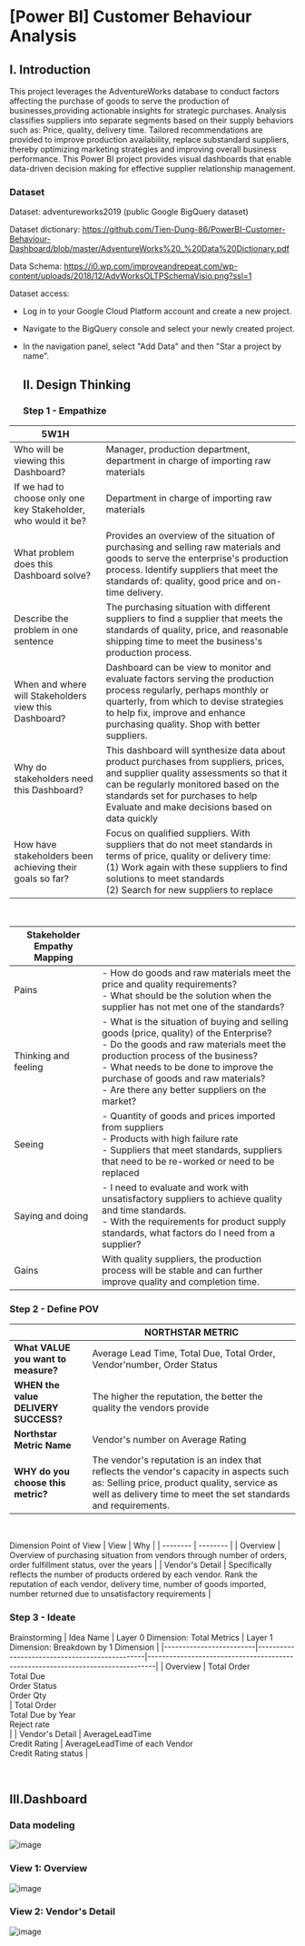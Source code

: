 # [Power BI] Customer Behaviour Analysis

## I. Introduction
<p>This project leverages the AdventureWorks database to conduct factors affecting the purchase of goods to serve the production of businesses,providing actionable insights for strategic purchases. Analysis classifies suppliers into separate segments based on their supply behaviors such as: Price, quality, delivery time. Tailored recommendations are provided to improve production availability, replace substandard suppliers, thereby optimizing marketing strategies and improving overall business performance. This Power BI project provides visual dashboards that enable data-driven decision making for effective supplier relationship management.</p>

### Dataset
Dataset: adventureworks2019 (public Google BigQuery dataset)

Dataset dictionary: https://github.com/Tien-Dung-86/PowerBI-Customer-Behaviour-Dashboard/blob/master/AdventureWorks%20_%20Data%20Dictionary.pdf

Data Schema: https://i0.wp.com/improveandrepeat.com/wp-content/uploads/2018/12/AdvWorksOLTPSchemaVisio.png?ssl=1

Dataset access:
- Log in to your Google Cloud Platform account and create a new project.
- Navigate to the BigQuery console and select your newly created project.
- In the navigation panel, select "Add Data" and then "Star a project by name".

  ## II. Design Thinking
  ### Step 1 - Empathize
| 5W1H                                                               |                                              |
| ------------------------------------------------------------------ |--------------------------------------------- |
| Who will be viewing this Dashboard?                                | Manager, production department, department in charge of importing raw materials<br> |
| If we had to choose only one key Stakeholder, who would it be?<br> | Department in charge of importing raw materials |
| What problem does this Dashboard solve?                            | Provides an overview of the situation of purchasing and selling raw materials and goods to serve the enterprise's production process. Identify suppliers that meet the standards of: quality, good price and on-time delivery.<br> |
| Describe the problem in one sentence                               | The purchasing situation with different suppliers to find a supplier that meets the standards of quality, price, and reasonable shipping time to meet the business's production process.<br> |
| When and where will Stakeholders view this Dashboard?<br>          | Dashboard can be view to monitor and evaluate factors serving the production process regularly, perhaps monthly or quarterly, from which to devise strategies to help fix, improve and enhance purchasing quality. Shop with better suppliers.<br> |
| Why do stakeholders need this Dashboard?<br><br>                   | This dashboard will synthesize data about product purchases from suppliers, prices, and supplier quality assessments so that it can be regularly monitored based on the standards set for purchases to help Evaluate and make decisions based on data quickly |
| How have stakeholders been achieving their goals so far?           | Focus on qualified suppliers. With suppliers that do not meet standards in terms of price, quality or delivery time: <br/> (1) Work again with these suppliers to find solutions to meet standards <br/>  (2) Search for new suppliers to replace <br/>|
<br/>

|Stakeholder Empathy Mapping                                 |                                                          |
| ---------------------------------------------------------- | ----------------------------------------------------------------------------------------------------------------------------------------------------------------------- |
| Pains                                                      | - How do goods and raw materials meet the price and quality requirements? <br/>- What should be the solution when the supplier has not met one of the standards?                                                      |
| Thinking and feeling                                       | - What is the situation of buying and selling goods (price, quality) of the Enterprise? <br/>- Do the goods and raw materials meet the production process of the business? <br/>- What needs to be done to improve the purchase of goods and raw materials? <br/>- Are there any better suppliers on the market? <br/>         |
| Seeing                                                     | - Quantity of goods and prices imported from suppliers <br/>- Products with high failure rate <br/> - Suppliers that meet standards, suppliers that need to be re-worked or need to be replaced <br/>                                        |
| Saying and doing                                           | - I need to evaluate and work with unsatisfactory suppliers to achieve quality and time standards. <br/> - With the requirements for product supply standards, what factors do I need from a supplier? |
| Gains                                                      | With quality suppliers, the production process will be stable and can further improve quality and completion time.                             |

### Step 2 - Define POV
|                                      | NORTHSTAR METRIC                         |
|--------------------------------------|--------------------------------------|
| **What VALUE you want to measure?**  | Average Lead Time, Total Due, Total Order, Vendor'number, Order Status                              |
| **WHEN the value DELIVERY SUCCESS?** | The higher the reputation, the better the quality the vendors provide |
| **Northstar Metric Name**            | Vendor's number on Average Rating                              |
| **WHY do you choose this metric?**   | The vendor's reputation is an index that reflects the vendor's capacity in aspects such as: Selling price, product quality, service as well as delivery time to meet the set standards and requirements. |

<br/>

Dimension Point of View
|   View   | Why  | 
| -------- | -------- | 
| Overview | Overview of purchasing situation from vendors through number of orders, order fulfillment status, over the years |
| Vendor's Detail | Specifically reflects the number of products ordered by each vendor. Rank the reputation of each vendor, delivery time, number of goods imported, number returned due to unsatisfactory requirements |

### Step 3 - Ideate
Brainstorming
| Idea Name               | Layer 0 Dimension: Total Metrics              | Layer 1 Dimension: Breakdown by 1 Dimension                                   | 
|-------------------------|-----------------------------------------------|--------------------------------------------------------------------------------|
| Overview        | Total Order<br/>Total Due<br/>Order Status<br/>Order Qty<br/> | Total Order <br/> Total Due by Year <br/> Reject rate <br/>| 
| Vendor's Detail | AverageLeadTime <br/> Credit Rating | AverageLeadTime of each Vendor <br/> Credit Rating status |

<br/>

## III.Dashboard
### Data modeling
![image](https://github.com/Tien-Dung-86/PowerBI-Customer-Behaviour-Dashboard/blob/master/Visualization/1_Model_view.png)
### View 1: Overview
![image](https://github.com/Tien-Dung-86/PowerBI-Customer-Behaviour-Dashboard/blob/master/Visualization/2_Overview.png)
### View 2: Vendor's Detail
![image](https://github.com/Tien-Dung-86/PowerBI-Customer-Behaviour-Dashboard/blob/master/Visualization/3_Vendor_analysis.png)
